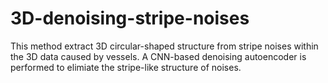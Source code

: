 # 3D-denoising-stripe-noises
This method extract 3D circular-shaped structure from stripe noises within the 3D data caused by vessels. A CNN-based denoising autoencoder is performed to elimiate the stripe-like structure of noises.
